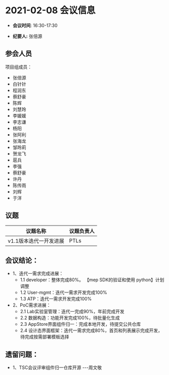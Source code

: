 # 2021-02-08 会议信息  

-  **会议时间**: 16:30-17:30

-  **纪要人:** 张倍源

## 参会人员
项目组成员：
- 张倍源
- 白针针
- 程润东
- 蔡舒豪
- 陈辉
- 刘慧玲
- 李媛媛
- 李志谦
- 杨阳
- 张阿利
- 张海龙
- 邹玲莉
- 贺龙飞
- 扈兵
- 李强
- 蔡舒豪
- 许丹
- 陈传雨
- 刘辉
- 于洋

## 议题

议题名称 | 议题负责人
---- | ----
v1.1版本迭代一开发进展| PTLs

## 会议结论：
- 1、迭代一需求完成进展：
   - 1.1 developer：整体完成80%。 【mep SDK的验证和使用 python】计划调整
   - 1.2 User-mgmt：迭代一需求开发完成100%
   - 1.3 ATP：迭代一需求开发完成100%
- 2、PoC需求进展：
   - 2.1 Lab实验室管理：迭代一完成90%，年前完成开发
   - 2.2 数据构造：功能开发完成100%，待批量化生成
   - 2.3 AppStore界面组件归一：完成本地开发，待提交公共仓库
   - 2.4 设计态界面框架：迭代一需求完成80%，首页和列表展示完成开发，待完成按需部署模板选择

## 遗留问题：
- 1、TSC会议评审组件归一仓库开源   ---周文敬

